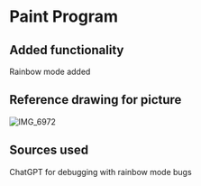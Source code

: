 # Paint Program
## Added functionality
Rainbow mode added

## Reference drawing for picture
![IMG_6972](https://github.com/user-attachments/assets/97453df6-261a-41b6-b76c-ffeaa5165ca0)

## Sources used
ChatGPT for debugging with rainbow mode bugs
